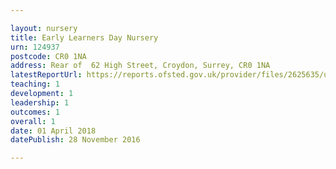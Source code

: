 ```yaml
---

layout: nursery
title: Early Learners Day Nursery
urn: 124937
postcode: CR0 1NA
address: Rear of  62 High Street, Croydon, Surrey, CR0 1NA
latestReportUrl: https://reports.ofsted.gov.uk/provider/files/2625635/urn/124937.pdf
teaching: 1
development: 1
leadership: 1
outcomes: 1
overall: 1
date: 01 April 2018 
datePublish: 28 November 2016

---
```

